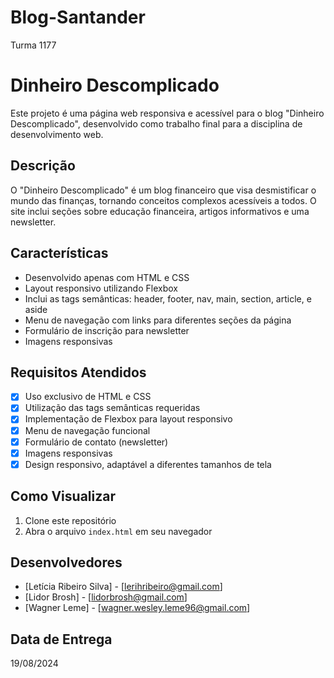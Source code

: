 # Blog-Santander
Turma 1177

# Dinheiro Descomplicado

Este projeto é uma página web responsiva e acessível para o blog "Dinheiro Descomplicado", desenvolvido como trabalho final para a disciplina de desenvolvimento web.

## Descrição

O "Dinheiro Descomplicado" é um blog financeiro que visa desmistificar o mundo das finanças, tornando conceitos complexos acessíveis a todos. O site inclui seções sobre educação financeira, artigos informativos e uma newsletter.

## Características

- Desenvolvido apenas com HTML e CSS
- Layout responsivo utilizando Flexbox
- Inclui as tags semânticas: header, footer, nav, main, section, article, e aside
- Menu de navegação com links para diferentes seções da página
- Formulário de inscrição para newsletter
- Imagens responsivas

## Requisitos Atendidos

- [x] Uso exclusivo de HTML e CSS
- [x] Utilização das tags semânticas requeridas
- [x] Implementação de Flexbox para layout responsivo
- [x] Menu de navegação funcional
- [x] Formulário de contato (newsletter)
- [x] Imagens responsivas
- [x] Design responsivo, adaptável a diferentes tamanhos de tela

## Como Visualizar

1. Clone este repositório
2. Abra o arquivo `index.html` em seu navegador

## Desenvolvedores

- [Letícia Ribeiro Silva] - [lerihribeiro@gmail.com]
- [Lidor Brosh] - [lidorbrosh@gmail.com]
- [Wagner Leme] - [wagner.wesley.leme96@gmail.com]

## Data de Entrega

19/08/2024
